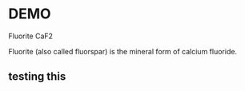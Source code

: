 # DEMO

Fluorite CaF2

Fluorite (also called fluorspar) is the mineral form of calcium fluoride.

## testing this
